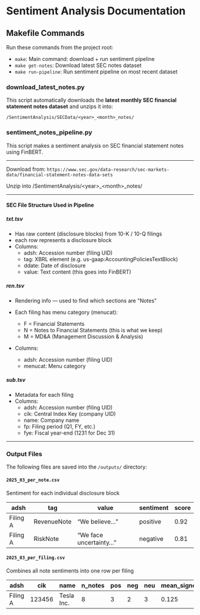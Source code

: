 # Sentiment Analysis Documentation

## Makefile Commands

Run these commands from the project root:

- `make`: Main command: download + run sentiment pipeline
- `make get-notes`: Download latest SEC notes dataset
- `make run-pipeline`: Run sentiment pipeline on most recent dataset

### download_latest_notes.py

This script automatically downloads the **latest monthly SEC financial statement notes dataset** and unzips it into:

```text
/SentimentAnalysis/SECData/<year>_<month>_notes/
```

### sentiment_notes_pipeline.py

This script makes a sentiment analysis on SEC financial statement notes using FinBERT.

---------------------------------------------------------------------
Download from: `https://www.sec.gov/data-research/sec-markets-data/financial-statement-notes-data-sets`

Unzip into
    /SentimentAnalysis/\<year\>_\<month\>_notes/

---------------------------------------------------------------------

#### SEC File Structure Used in Pipeline

##### txt.tsv

- Has raw content (disclosure blocks) from 10-K / 10-Q filings
- each row represents a disclosure block
- Columns:
  - adsh: Accession number (filing UID)
  - tag: XBRL element (e.g. us-gaap:AccountingPoliciesTextBlock)
  - ddate: Date of disclosure
  - value: Text content (this goes into FinBERT)

##### ren.tsv

- Rendering info — used to find which sections are "Notes"
- Each filing has menu category (menucat):
  - F = Financial Statements
  - N = Notes to Financial Statements (this is what we keep)
  - M = MD&A (Management Discussion & Analysis)

- Columns:
  - adsh: Accession number (filing UID)
  - menucat: Menu category

##### sub.tsv

- Metadata for each filing
- Columns:
  - adsh: Accession number (filing UID)
  - cik: Central Index Key (company UID)
  - name: Company name
  - fp: Filing period (Q1, FY, etc.)
  - fye: Fiscal year-end (1231 for Dec 31)

---------------------------------------------------------------------

### Output Files

The following files are saved into the `/outputs/` directory:

#### `2025_03_per_note.csv`

Sentiment for each individual disclosure block

| adsh     | tag         | value                      | sentiment | score |
|----------|-------------|----------------------------|-----------|-------|
| Filing A | RevenueNote | “We believe...”            | positive  | 0.92  |
| Filing A | RiskNote    | “We face uncertainty…”     | negative  | 0.81  |

#### `2025_03_per_filing.csv`

Combines all note sentiments into one row per filing

| adsh     | cik    | name       | n_notes | pos | neg | neu | mean_signed | overall_sentiment |
|----------|--------|------------|---------|-----|-----|-----|--------------|--------------------|
| Filing A | 123456 | Tesla Inc. | 8       | 3   | 2   | 3   | 0.125        | bullish            |
